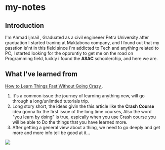 # my-notes

## Introduction 
I'm Ahmad Ijmail , Graduated as a civil engineeer Petra University
after graduation I started traning at Maktabona company, and I found out that my passtion is'nt in this field since i'm addicted  to Tech and anything related to PC, I started looking for the oppruntiy to get me on the road on Programming field, luckly i found the **ASAC** schoolerchip, and here we are.


## What I've learned from 
[How to Learn Things Fast Without Going Crazy
](https://hackernoon.com/how-to-learn-things-fast-without-going-crazy).
1. It's a common issue the journey of learning anything new, will go through a long/unlimtied tutorials trip.
2. Long story short, the ideas givin the this article like the **Crash Course** idea gonna fix the first issue of the long time courses, Also the word "you learn by doing" is true, espically when you use Crash course you will be able to Do the things that you have learned more. 
3. After getting a general view about a thing, we need to go deeply and get more and more info tell be good at it...

![](https://scontent.famm7-1.fna.fbcdn.net/v/t1.6435-9/90559493_239198370806112_8518266890798235648_n.jpg?_nc_cat=106&ccb=1-5&_nc_sid=09cbfe&_nc_eui2=AeEl_Z1Qf0zWeljm3VgLh4B_kgoDCyQIVbuSCgMLJAhVu9t10bRzTNyvqYg7JKxNKNaRz2oQw5sUv_GkG2DecGa2&_nc_ohc=VLI4jN1oqg8AX9ucfzb&_nc_ht=scontent.famm7-1.fna&oh=00_AT8Q56x4DZnnrzKg-EimifVQ44uQB0B-N_Sjnduh85s8HQ&oe=6279D766)
